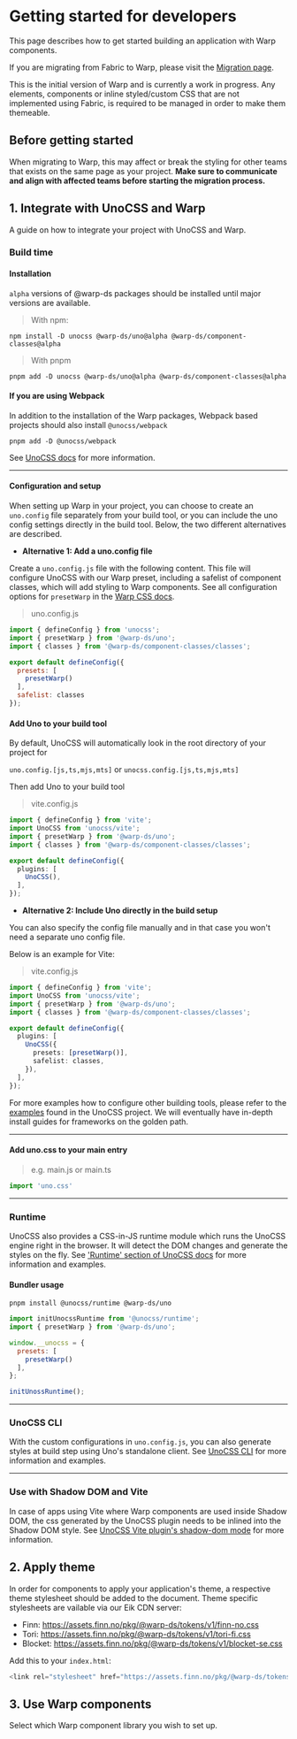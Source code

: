 <script setup>
  import Vue from './vue.md';
  import Elements from './elements.md';
  import React from './react.md';
</script>

# Getting started for developers

This page describes how to get started building an application with Warp components.

If you are migrating from Fabric to Warp, please visit the [Migration page](/migration/developers/).

This is the initial version of Warp and is currently a work in progress. Any elements, components or inline styled/custom CSS that are not implemented using Fabric, is required to be managed in order to make them themeable.

## Before getting started
When migrating to Warp, this may affect or break the styling for other teams that exists on the same page as your project. **Make sure to communicate and align with affected teams before starting the migration process.**

## 1. Integrate with UnoCSS and Warp

A guide on how to integrate your project with UnoCSS and Warp. 

### Build time

#### Installation

`alpha` versions of @warp-ds packages should be installed until major versions are available.

> With npm: 
```shell
npm install -D unocss @warp-ds/uno@alpha @warp-ds/component-classes@alpha
```

> With pnpm
```shell
pnpm add -D unocss @warp-ds/uno@alpha @warp-ds/component-classes@alpha
```

#### If you are using Webpack
In addition to the installation of the Warp packages, Webpack based projects should also install `@unocss/webpack`

```shell
pnpm add -D @unocss/webpack
```
See [UnoCSS docs](https://unocss.dev/integrations/webpack) for more information.

------
#### Configuration and setup
When setting up Warp in your project, you can choose to create an `uno.config` file separately from your build tool, or you can include the uno config settings directly in the build tool. Below, the two different alternatives are described.

- **Alternative 1: Add a uno.config file**

Create a `uno.config.js` file with the following content. This file will configure UnoCSS with our Warp preset, including a safelist of component classes, which will add styling to Warp components. See all configuration options for `presetWarp` in the [Warp CSS docs](https://warp-ds.github.io/css-docs/plugin-api).

> uno.config.js
```js
import { defineConfig } from 'unocss';
import { presetWarp } from '@warp-ds/uno';
import { classes } from '@warp-ds/component-classes/classes';

export default defineConfig({
  presets: [
    presetWarp()
  ],
  safelist: classes
});
```

#### Add Uno to your build tool

By default, UnoCSS will automatically look in the root directory of your project for 

`uno.config.[js,ts,mjs,mts]` or `unocss.config.[js,ts,mjs,mts]` 

Then add Uno to your build tool

> vite.config.js
```ts
import { defineConfig } from 'vite';
import UnoCSS from 'unocss/vite';
import { presetWarp } from '@warp-ds/uno';
import { classes } from '@warp-ds/component-classes/classes';

export default defineConfig({
  plugins: [
    UnoCSS(),
  ],
});
```

- **Alternative 2: Include Uno directly in the build setup**

You can also specify the config file manually and in that case you won't need a separate uno config file. 

Below is an example for Vite:

> vite.config.js
```ts
import { defineConfig } from 'vite';
import UnoCSS from 'unocss/vite';
import { presetWarp } from '@warp-ds/uno';
import { classes } from '@warp-ds/component-classes/classes';

export default defineConfig({
  plugins: [
    UnoCSS({
      presets: [presetWarp()],
      safelist: classes,
    }),
  ],
});
```

For more examples how to configure other building tools, please refer to the [examples](https://github.com/unocss/unocss/tree/main/examples) found in the UnoCSS project. We will eventually have in-depth install guides for frameworks on the golden path.


------
#### Add uno.css to your main entry

> e.g. main.js or main.ts
```js
import 'uno.css'
```

------

### Runtime

UnoCSS also provides a CSS-in-JS runtime module which runs the UnoCSS engine right in the browser. It will detect the DOM changes and generate the styles on the fly. See ['Runtime' section of UnoCSS docs](https://unocss.dev/integrations/runtime#runtime) for more information and examples.

#### Bundler usage

```shell
pnpm install @unocss/runtime @warp-ds/uno
```

```js
import initUnocssRuntime from '@unocss/runtime';
import { presetWarp } from '@warp-ds/uno';

window.__unocss = {
  presets: [
    presetWarp()
  ],
};

initUnossRuntime();
```

------

### UnoCSS CLI

With the custom configurations in `uno.config.js`, you can also generate styles at build step using Uno's standalone client.
See [UnoCSS CLI](https://unocss.dev/integrations/cli) for more information and examples.

------

### Use with Shadow DOM and Vite

In case of apps using Vite where Warp components are used inside Shadow DOM, the css generated by the UnoCSS plugin needs to be inlined into the Shadow DOM style. See [UnoCSS Vite plugin's shadow-dom mode](https://unocss.dev/integrations/vite#shadow-dom) for more information.

## 2. Apply theme

In order for components to apply your application's theme, a respective theme stylesheet should be added to the document. Theme specific stylesheets are vailable via our Eik CDN server:
* Finn: https://assets.finn.no/pkg/@warp-ds/tokens/v1/finn-no.css
* Tori: https://assets.finn.no/pkg/@warp-ds/tokens/v1/tori-fi.css
* Blocket: https://assets.finn.no/pkg/@warp-ds/tokens/v1/blocket-se.css

Add this to your `index.html`:

```js
<link rel="stylesheet" href="https://assets.finn.no/pkg/@warp-ds/tokens/v1/finn-no.css">
```

## 3. Use Warp components

Select which Warp component library you wish to set up.

<tabs-content> 
  <template v-slot:react>
   <react />
  </template>
  <template v-slot:vue>
    <vue />
  </template>
  <template v-slot:elements>
    <elements />
  </template>
</tabs-content>
